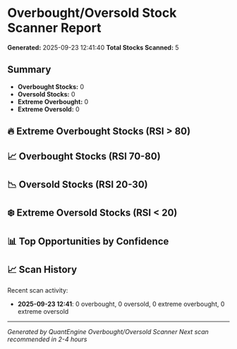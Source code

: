 
# Overbought/Oversold Stock Scanner Report
**Generated:** 2025-09-23 12:41:40
**Total Stocks Scanned:** 5

## Summary
- **Overbought Stocks:** 0
- **Oversold Stocks:** 0
- **Extreme Overbought:** 0
- **Extreme Oversold:** 0

## 🔥 Extreme Overbought Stocks (RSI > 80)

## 📈 Overbought Stocks (RSI 70-80)

## 📉 Oversold Stocks (RSI 20-30)

## ❄️ Extreme Oversold Stocks (RSI < 20)

## 📊 Top Opportunities by Confidence

## 📈 Scan History
Recent scan activity:

- **2025-09-23 12:41**: 0 overbought, 0 oversold, 0 extreme overbought, 0 extreme oversold

---
*Generated by QuantEngine Overbought/Oversold Scanner*
*Next scan recommended in 2-4 hours*
